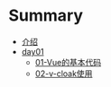 # Summary

* [介绍](README.md)
* [day01]()
    * [01-Vue的基本代码](day01/01-Vue的基本代码.md)
    * [02-v-cloak使用](day01/02-v-cloak使用.md)

